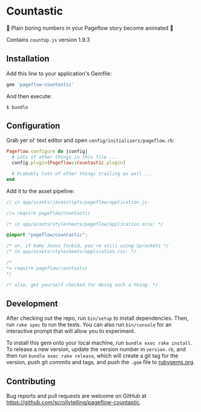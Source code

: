 # Countastic

🌟 Plain boring numbers in your Pageflow story become animated 🌟

Contains `countUp.js` version 1.9.3


## Installation

Add this line to your application's Gemfile:

```ruby
gem 'pageflow-countastic'
```

And then execute:

    $ bundle

## Configuration

Grab yer ol' text editor and open `config/initializers/pageflow.rb`:

``` ruby
Pageflow.configure do |config|
  # Lots of other things in this file ...
  config.plugin(Pageflow::Countastic.plugin)

  # Probably lots of other things trailing as well ...
end
```

Add it to the asset pipeline:

``` javascript
// in app/assets/javascripts/pageflow/application.js:

//= require pageflow/countastic
```

``` scss
/* in app/assets/stylesheets/pageflow/application.scss: */

@import "pageflow/countastic";
```

``` css
/* or, if baby Jesus forbid, you're still using Sprockets */
/* in app/assets/stylesheets/application.css: */

/*
*= require pageflow/countastic
*/

/* also, get yourself checked for doing such a thing. */
```

## Development

After checking out the repo, run `bin/setup` to install dependencies. Then, run `rake spec` to run the tests. You can also run `bin/console` for an interactive prompt that will allow you to experiment.

To install this gem onto your local machine, run `bundle exec rake install`. To release a new version, update the version number in `version.rb`, and then run `bundle exec rake release`, which will create a git tag for the version, push git commits and tags, and push the `.gem` file to [rubygems.org](https://rubygems.org).

## Contributing

Bug reports and pull requests are welcome on GitHub at https://github.com/scrollytelling/pageflow-countastic.

